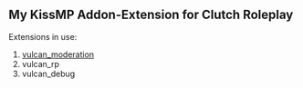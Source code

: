 ## My KissMP Addon-Extension for Clutch Roleplay ##
Extensions in use:
1. [vulcan_moderation](https://github.com/vulcan-dev/kissmp-extension-moderation)
2. vulcan_rp
3. vulcan_debug